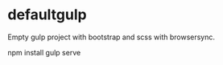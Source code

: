# defaultgulp
Empty gulp project with bootstrap and scss with browsersync.


npm install
gulp serve
